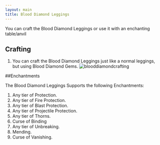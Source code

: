 ```yaml
---
layout: main
title: Blood Diamond Leggings
---
```


You can craft the Blood Diamond Leggings or use it with an enchanting table/anvil

## Crafting

1) You can craft the Blood Diamond Leggings just like a normal leggings, but using Blood Diamond Gems.
![blooddiamondcrafting](https://t.gyazo.com/teams/chew/efe664abe1372b66c059f08f594d7646.png)

##Enchantments

The Blood Diamond Leggings Supports the following Enchantments:

1) Any tier of Protection.
2) Any tier of Fire Protection.
3) Any tier of Blast Protection.
4) Any tier of Projectile Protection.
5) Any tier of Thorns.
6) Curse of Binding
7) Any tier of Unbreaking.
8) Mending.
9) Curse of Vanishing.
